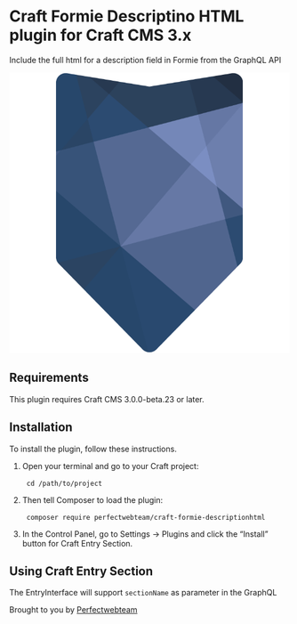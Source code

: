 # Craft Formie Descriptino HTML plugin for Craft CMS 3.x

Include the full html for a description field in Formie from the GraphQL API

![Screenshot](resources/img/plugin-logo.png)

## Requirements

This plugin requires Craft CMS 3.0.0-beta.23 or later.

## Installation

To install the plugin, follow these instructions.

1. Open your terminal and go to your Craft project:

        cd /path/to/project

2. Then tell Composer to load the plugin:

        composer require perfectwebteam/craft-formie-descriptionhtml

3. In the Control Panel, go to Settings → Plugins and click the “Install” button for Craft Entry Section.

## Using Craft Entry Section

The EntryInterface will support `sectionName` as parameter in the GraphQL 

Brought to you by [Perfectwebteam](https://perfectwebteam.nl/)
